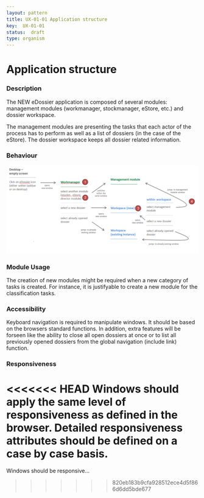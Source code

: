 ```yaml
---
layout: pattern
title: UX-01-01 Application structure
key:  UX-01-01
status:  draft 
type: organism
---
```

<H1>Application structure</H1>

### Description

The NEW eDossier application is composed of several modules: management modules (workmanager, stockmanager, eStore, etc.) and dossier workspace. 

The management modules are presenting the tasks that each actor of the process has to perform as well as a list of dossiers (in the case of the eStore). The dossier workspace keeps all dossier related information.


### Behaviour

![Window handling ](../../images/windowshandling.png "Windows handling ") 



### Module Usage

The creation of new modules might be required when a new category of tasks is created. For instance, it is justifyable to create a new module for the classification tasks.


### Accessibility

Keyboard navigation is required to manipulate windows. It should be based on the browsers standard functions.
In addition, extra features will be forseen like the ability to close all open dossiers at once or to list all previously opened dossiers from the global navigation (include link) function.

### Responsiveness

<<<<<<< HEAD
Windows should apply the same level of responsiveness as defined in the browser. Detailed responsiveness attributes should be defined on a case by case basis.
=======
Windows should be responsive...
>>>>>>> 820eb183b9cfa928512ece4d5f866d6dd5bde677
